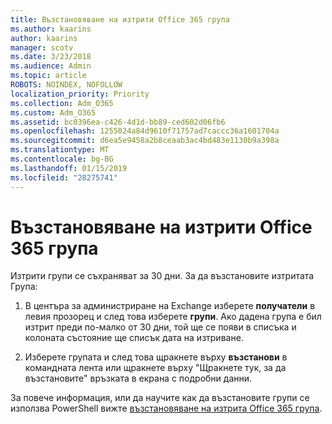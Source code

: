 ```yaml
---
title: Възстановяване на изтрити Office 365 група
ms.author: kaarins
author: kaarins
manager: scotv
ms.date: 3/23/2018
ms.audience: Admin
ms.topic: article
ROBOTS: NOINDEX, NOFOLLOW
localization_priority: Priority
ms.collection: Adm_O365
ms.custom: Adm_O365
ms.assetid: bc0396ea-c426-4d1d-bb89-ced602d06fb6
ms.openlocfilehash: 1255024a84d9610f71757ad7caccc36a1601704a
ms.sourcegitcommit: d6ea5e9458a2b8ceaab3ac4bd483e1130b9a398a
ms.translationtype: MT
ms.contentlocale: bg-BG
ms.lasthandoff: 01/15/2019
ms.locfileid: "28275741"
---
```

# <a name="restore-a-deleted-office-365-group"></a>Възстановяване на изтрити Office 365 група

Изтрити групи се съхраняват за 30 дни. За да възстановите изтритата Група:
  
1. В центъра за администриране на Exchange изберете **получатели** в левия прозорец и след това изберете **групи**. Ако дадена група е бил изтрит преди по-малко от 30 дни, той ще се появи в списъка и колоната състояние ще списък дата на изтриване.
    
2. Изберете групата и след това щракнете върху **възстанови** в командната лента или щракнете върху "Щракнете тук, за да възстановите" връзката в екрана с подробни данни. 
    
За повече информация, или да научите как да възстановите групи се използва PowerShell вижте [възстановяване на изтрита Office 365 група](https://go.microsoft.com/fwlink/?linkid=867802).
  

